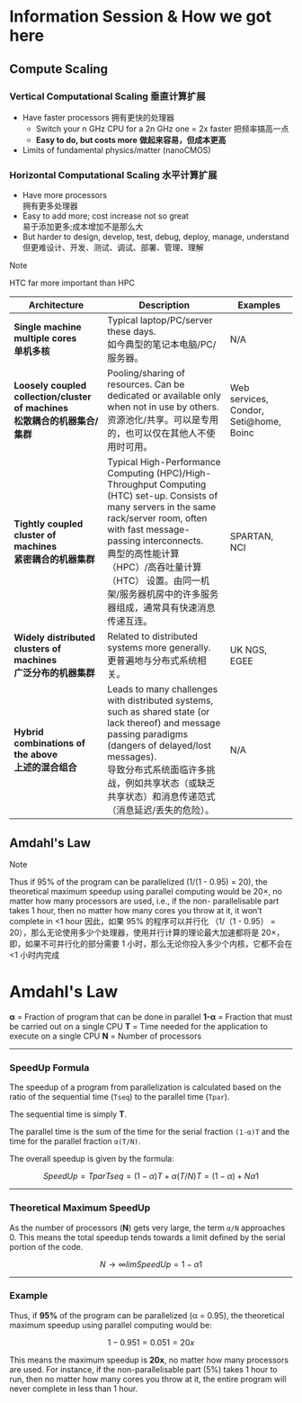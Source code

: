 # Information Session & How we got here

## Compute Scaling

### Vertical Computational Scaling 垂直计算扩展 

- Have faster processors 拥有更快的处理器
	- Switch your  n GHz CPU for a  2n GHz one = 2x faster  把频率搞高一点
	- **Easy to do, but costs more** **做起来容易，但成本更高**
- Limits of fundamental physics/matter (nanoCMOS)

### Horizontal Computational Scaling 水平计算扩展 

-  Have more processors  
   拥有更多处理器
-  Easy to add more; cost increase not so great  
   易于添加更多;成本增加不是那么大 
- But harder to design, develop, test, debug, deploy,  manage, understand
  但更难设计、开发、测试、调试、部署、管理、理解

> [!note] 
> HTC far more important than HPC  

| **Architecture**                                                   | **Description**                                                                                                                                                                                                                                             | **Examples**                           |
| ------------------------------------------------------------------ | ----------------------------------------------------------------------------------------------------------------------------------------------------------------------------------------------------------------------------------------------------------- | -------------------------------------- |
| **Single machine multiple cores<br>单机多核**                          | Typical laptop/PC/server these days.<br>如今典型的笔记本电脑/PC/服务器。                                                                                                                                                                                                  | N/A                                    |
| **Loosely coupled collection/cluster of machines<br>松散耦合的机器集合/集群** | Pooling/sharing of resources. Can be dedicated or available only when not in use by others.<br>资源池化/共享。可以是专用的，也可以仅在其他人不使用时可用。                                                                                                                               | Web services, Condor, Seti@home, Boinc |
| **Tightly coupled cluster of machines<br>紧密耦合的机器集群**               | Typical High-Performance Computing (HPC)/High-Throughput Computing (HTC) set-up. Consists of many servers in the same rack/server room, often with fast message-passing interconnects.<br>典型的高性能计算 （HPC）/高吞吐量计算 （HTC） 设置。由同一机架/服务器机房中的许多服务器组成，通常具有快速消息传递互连。 | SPARTAN, NCI                           |
| **Widely distributed clusters of machines<br>广泛分布的机器集群**           | Related to distributed systems more generally.<br>更普遍地与分布式系统相关。                                                                                                                                                                                             | UK NGS, EGEE                           |
| **Hybrid combinations of the above<br>上述的混合组合**                    | Leads to many challenges with distributed systems, such as shared state (or lack thereof) and message passing paradigms (dangers of delayed/lost messages).<br>导致分布式系统面临许多挑战，例如共享状态（或缺乏共享状态）和消息传递范式（消息延迟/丢失的危险）。                                            | N/A                                    |
## Amdahl's Law



> [!note]
> Thus if 95% of the program can be parallelized (1/(1 - 0.95) = 20),  the theoretical maximum speedup using parallel computing would be 20×, no matter how many processors are used, i.e., if the non- parallelisable part takes 1 hour, then no matter how many cores you throw at it, it won’t complete in <1 hour
> 因此，如果 95% 的程序可以并行化 （1/（1 - 0.95） = 20），那么无论使用多少个处理器，使用并行计算的理论最大加速都将是 20×，即，如果不可并行化的部分需要 1 小时，那么无论你投入多少个内核，它都不会在 <1 小时内完成

# Amdahl's Law

**α** = Fraction of program that can be done in parallel
**1-α** = Fraction that must be carried out on a single CPU
**T** = Time needed for the application to execute on a single CPU
**N** = Number of processors

---

### **SpeedUp Formula**

The speedup of a program from parallelization is calculated based on the ratio of the sequential time (`Tseq​`) to the parallel time (`Tpar`​).

The sequential time is simply **T**.

The parallel time is the sum of the time for the serial fraction `(1-α)T` and the time for the parallel fraction `α(T/N)`.

The overall speedup is given by the formula:

$$SpeedUp=Tpar​Tseq​​=(1−α)T+α(T/N)T​=(1−α)+Nα​1​$$

---

### **Theoretical Maximum SpeedUp**

As the number of processors (**N**) gets very large, the term `α/N` approaches 0. This means the total speedup tends towards a limit defined by the serial portion of the code.

$$N→∞lim​SpeedUp=1−α1​$$

---

### **Example**

Thus, if **95%** of the program can be parallelized (α = 0.95), the theoretical maximum speedup using parallel computing would be:

$$1−0.951​=0.051​=20x$$

This means the maximum speedup is **20x**, no matter how many processors are used. For instance, if the non-parallelisable part (5%) takes 1 hour to run, then no matter how many cores you throw at it, the entire program will never complete in less than 1 hour.